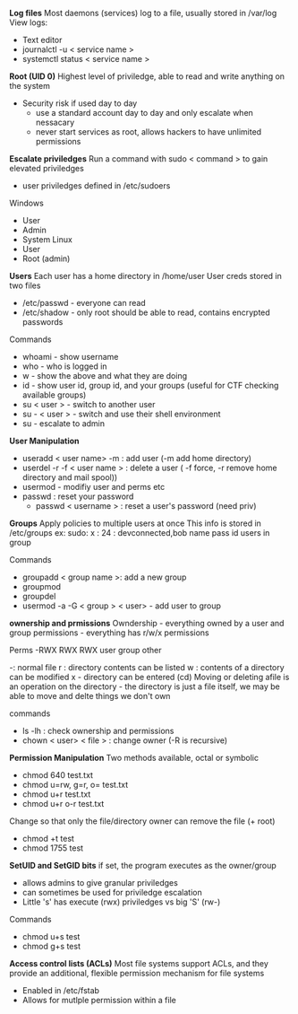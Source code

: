 **Log files**
Most daemons (services) log to a file, usually stored in /var/log
View logs:
- Text editor
- journalctl -u < service name >
- systemctl status < service name >

**Root (UID 0)**
Highest level of priviledge, able to read and write anything on the system
- Security risk if used day to day
	- use a standard account day to day and only escalate when nessacary
	- never start services as root, allows hackers to have unlimited permissions

**Escalate priviledges**
Run a command with sudo < command > to gain elevated priviledges
- user priviledges defined in /etc/sudoers

Windows
- User
- Admin
- System
Linux
- User
- Root (admin)

**Users**
Each user has a home directory in /home/user
User creds stored in two files
- /etc/passwd - everyone can read
- /etc/shadow - only root should be able to read, contains encrypted passwords

Commands
- whoami - show username
- who - who is logged in
- w - show the above and what they are doing
- id - show user id, group id, and your groups (useful for CTF checking available groups)
- su < user > - switch to another user
- su - < user > - switch and use their shell environment
- su - escalate to admin

**User Manipulation**
- useradd < user name> -m : add user (-m add home directory)
- userdel -r -f < user name > : delete a user ( -f force, -r remove home directory and mail spool))
- usermod - modifiy user and perms etc
- passwd : reset your password
	- passwd < username > : reset a user's password (need priv)

**Groups**
Apply policies to multiple users at once
	This info is stored in /etc/groups
ex: sudo: x : 24 : devconnected,bob 
name   pass id    users in group

Commands
- groupadd < group name >: add a new group
- groupmod
- groupdel
- usermod -a -G < group > < user> - add user to group

**ownership and prmissions**
Owndership - everything owned by a user and group
permissions - everything has r/w/x permissions

Perms
-RWX RWX RWX 
user  group  other

-: normal file
r : directory contents can be listed
w : contents of a directory can be modified
x - directory can be entered (cd)
Moving or deleting afile is an operation on the directory
	- the directory is just a file itself, we may be able to move and delte things we don't own

commands
- ls -lh : check ownership and permissions 
- chown < user> < file > : change owner (-R is recursive)

**Permission Manipulation**
Two methods available, octal or symbolic
- chmod 640 test.txt
- chmod u=rw, g=r, o= test.txt
- chmod u+r test.txt
- chmod u+r o-r test.txt

Change so that only the file/directory owner can remove the file (+ root)
- chmod +t test
- chmod 1755 test

**SetUID and SetGID bits**
if set, the program executes as the owner/group
- allows admins to give granular priviledges
- can sometimes be used for priviledge escalation
- Little 's' has execute (rwx) priviledges vs big 'S' (rw-)

Commands
- chmod u+s test
- chmod g+s test

**Access control lists (ACLs)**
Most file systems support ACLs, and they provide an additional, flexible permission mechanism for file systems
- Enabled in /etc/fstab
- Allows for mutlple permission within a file



